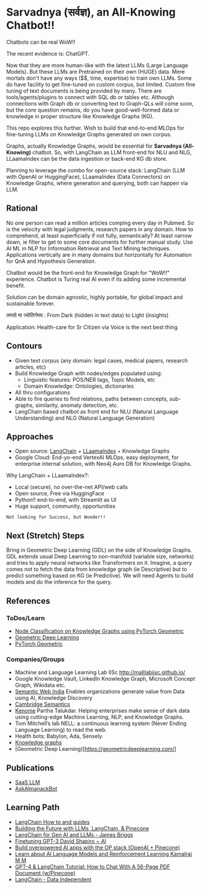 # Sarvadnya (सर्वज्ञ), an All-Knowing Chatbot!!

Chatbots can be real WoW!! 

The recent evidence is: ChatGPT.

Now that they are more human-like with the latest LLMs (Large Language Models). But these LLMs are Pretrained on their own (HUGE) data. Mere mortals don't have any ways ($$, time, expertise) to train own LLMs.
Some do have facility to get fine-tuned on custom corpus, but limited. Custom fine tuning of text documents is being provided by many. 
There are tools/agents/plugins to connect with SQL db or tables etc.
Although connections with Graph db or converting text to Graph-QLs will come soon, but the core question remains, do you have good-well-formed data or knowledge in proper structure like Knowledge Graphs (KG).

This repo explores this further. Wish to build that end-to-end MLOps for fine-tuning LLMs on Knowledge Graphs generated on own corpus.


<!-- Goal: build fine-tuning on LLMs on own corpus:
- corpus can be documents: FAQs, manuals medical papers, etc (many tutorials are available to do this via Vector Databases)
- corpus can be tables, so need SQL/BI conversion from natural language  
- corpus can be graphs: social networks, need conversion to GraphGPT, Cypher
 -->
 
Graphs, actually Knowledge Graphs, would be essential for **Sarvadnya (All-Knowing)** chatbot. 
So, with LangChain as LLM front-end for NLU and NLG, LLaamaIndex can be the data ingestion or back-end KG db store.

Planning to leverage the combo for open-source stack: LangChain (LLM with OpenAI or HuggingFace), LLaamaIndex (Data Connectors) on Knowledge Graphs, where generation and querying, both can happen via LLM.

## Rational

No one person can read a million articles comping every day in Pubmed. So is the velocity with legal judgments, research papers in any domain. How to comprehend, at least superficially if not fully,  semantically? At least narrow down, ie filter to get to some core documents for further manual study. Use AI ML in NLP for Information Retrieval and Text Mining techniques. Applications vertically are in many domains but horizontally for Automation for QnA and Hypothesis Generation.

Chatbot would be the front-end for Knowledge Graph for "WoW!!" experience. Chatbot is Turing real AI even if its adding some incremental benefit.

Solution can be domain agnostic, highly portable, for global impact and sustainable forever.

तमसो मा ज्योतिर्गमय : From Dark (hidden in text data) to Light (insights)

Application: Health-care for Sr Citizen via Voice is the next best thing

## Contours
- Given text corpus (any domain: legal cases, medical papers, research articles, etc)
- Build Knowledge Graph with nodes/edges populated using:
	- Linguistic features: POS/NER tags, Topic Models, etc
	- Domain Knowledge: Ontologies, dictionaries
- All thru configurations
- Able to fire queries to find relations, paths between concepts, sub-graphs, similarity, anomaly detection, etc.
- LangChain based chatbot as front end for NLU (Natural Language Understanding) and NLG (Natural Language Generation)

## Approaches
- Open source: [LangChain](https://python.langchain.com/en/latest/index.html) + [LLaamaIndex](https://github.com/jerryjliu/llama_index) + Knowledge Graphs
- Google Cloud: End-yo-end VertexAI MLOps, easy deployment, for enterprise internal solution, with Neo4j Auro DB for Knowledge Graphs.


Why LangChain + LLaamaIndex?:
- Local (secure), no over-the-net API/web calls
- Open source, Free via HuggingFace
- Python!! end-to-end, with Streamlit as UI
- Huge support, community, opportunities

<!-- 
## Application: Elderly care
- Elderly can not type at normal chatbot, ie on mobile (WhatsApp) or Web (messenger), they are technologically challenged.
- Need voice command based system. It need not process complex linguistics of literature quality, but a simple, unambiguous, voice command system.
- Single, elderly, living alone is the target persona. Needs daily routine check, medication reminder, ordering necessary items, basic first level medical assistance, do some entertainment, help call doctor/relatives, appointments etc.
- Hindi, vernacular for wider reach, global impact, issue I care and seeing with parents.
-->

`Not looking for Success, but Wonder!!`

## Next (Stretch) Steps
Bring in Geometric Deep Learning (GDL) on the side of Knowledge Graphs. 
GDL extends usual Deep Learning to non-manifold (variable size, networks) and tries to apply neural networks like Transformers on it.
Imagine, a query comes not to fetch the data from knowledge graph (ie Descriptive) but to predict something based on KG (ie Predictive). 
We will need Agents to build models and do the inference for the query.

## References

### ToDos/Learn
- [Node Classification on Knowledge Graphs using PyTorch Geometric](https://www.youtube.com/watch?v=ex2qllcVneY)
- [Geometric Deep Learning](https://www.youtube.com/playlist?list=PLn2-dEmQeTfSLXW8yXP4q_Ii58wFdxb3C)
- [PyTorch Geometric](https://github.com/pyg-team/pytorch_geometric)

### Companies/Groups
- Machine and Language Learning Lab IISc http://malllabiisc.github.io/
- Google Knowledge Vault, LinkedIn Knowledge Graph, Microsoft Concept Graph, Wikidata etc.
- [Semantic Web India](http://www.semanticwebindia.com/) Enables organizations generate value from Data using AI, Knowledge Discovery
- [Cambridge Semantics](https://cambridgesemantics.com/)
- [Kenome](https://www.kenome.io/) Partha Talukdar. Helping enterprises make sense of dark data using cutting-edge Machine Learning, NLP, and Knowledge Graphs.
- Tom Mitchell’s lab NELL:  a continuous learning system (Never Ending Language Learning) to read the web.
- Health bots: Babylon, Ada, Sensely.
- [Knowledge graphs](https://www.turing.ac.uk/research/interest-groups/knowledge-graphs)
- [Geometric Deep Learning)[https://geometricdeeplearning.com/]

<!-- 
## Why me?
- Reasonable popularity due to Sketchnote and talks on ChatGPT or LLMs (Large Language Models)
- Specific Knowledge: Theoretical background of NLP/LLMs due to trainings, plus, professional experience on customizing LLMs on custom data, plus common-sense software solution-ing experience for 2 decades, including engineering industries. Rare-Global-Untrainable-Leverage-Brand.
- IKIGAI: I love, I like, World needs, Can get paid
	- World needs: huge corpus, global, domain
	- Good at: ML, NLP professional experience
	- Love doing: automation, part II
	- Paid for: consult, train, passive service

^Specific Knowledge: rare, un-trainable, only through apprenticeship 

## Contours
- Theme: Automation MicroSaas
- Product: Micro SaaS, auto upgrade, Serverless, scale as you go
- Payment: Pay per use, Passive Income, forever
- Income: Passive, remote fully, global reach
- Working: Solo, remote, no team, no HR issues, salaries
- Input: scraping , docAI(GDE)->KG (neo4j)
- Output: Wow chatbot, APIs, Network effects, more connection, more $$
- Moat/Entry Barrier, IKIGAI, Sp Knowledge
- Give back: Talks, sketchnotes, Tech explanations
- Side outcomes: consultancy, open source contribution 


## Mode: MicroSaas
- Own (no team), 
- Pay per use, 
- Passive sustainable income, 
- Why: IKIGAI, Specific Knowledge, 

## Checklist: MicroSaas
- Do you have unfair advantage: 
	- Network of founders, influences, for further reach 
	- Audience: folks who want this app and can pay
	- Being early
- Start With a Problem or many problems (don’t tell me your ideas)
- Move from Problems to Solutions, easy, debuggable
- Evaluate Your Solutions
- How is Your Solution Different?
- Talk to Potential Customers
- Start Marketing Before Coding
- Build MVP
- Solves any specific need (pain point) and not anything-and-everything, 
- Is it for specific people, 1000 true (paying) fans, say $30 or $3 a month
- Is it a daily need?

-->


## Publications
- [SaaS LLM](https://medium.com/google-developer-experts/saasgpt-84ba80265d0f)
- [AskAlmanackBot](https://www.linkedin.com/feed/update/urn:li:ugcPost:7049347127029698560/)

## Learning Path
- [LangChain How to and guides](https://www.youtube.com/playlist?list=PL8motc6AQftk1Bs42EW45kwYbyJ4jOdiZ)
- [Building the Future with LLMs, LangChain, & Pinecone](https://www.youtube.com/watch?v=nMniwlGyX-c)
- [LangChain for Gen AI and LLMs - James Briggs](https://www.youtube.com/playlist?list=PLIUOU7oqGTLieV9uTIFMm6_4PXg-hlN6F)
- [Finetuning GPT-3 David Shapiro ~ AI](https://www.youtube.com/playlist?list=PLV3Fr1UUO9bFg3tKw_-6djIhgId1z74JU)
- [Build overpowered AI apps with the OP stack (OpenAI + Pinecone)](https://www.youtube.com/watch?v=-dZrNj2mVHo)
- [Learn about AI Language Models and Reinforcement Learning Kamalraj M M](https://www.youtube.com/playlist?list=PLbzjzOKeYPCpp3NCeQioevM0YpZa5VqcS)
- [GPT-4 & LangChain Tutorial: How to Chat With A 56-Page PDF Document (w/Pinecone)](https://www.youtube.com/watch?v=ih9PBGVVOO4)
- [LangChain - Data Independent](https://www.youtube.com/playlist?list=PLqZXAkvF1bPNQER9mLmDbntNfSpzdDIU5)

